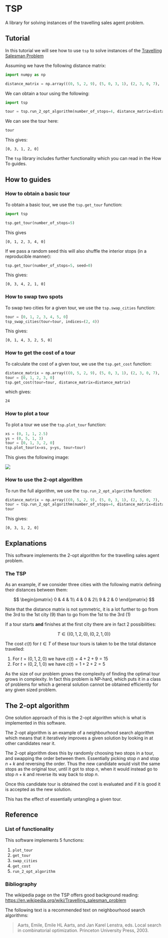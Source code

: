 # TSP

A library for solving instances of the travelling sales agent problem.

## Tutorial

In this tutorial we will see how to use `tsp` to solve instances of the
[Travelling Salesman Problem](https://en.wikipedia.org/wiki/Travelling_salesman_problem)

Assuming we have the following distance matrix:

```python
import numpy as np

distance_matrix = np.array(((0, 5, 2, 9), (5, 0, 3, 1), (2, 3, 0, 7), (9, 1, 7, 0)))
```

We can obtain a tour using the following:

```python
import tsp

tour = tsp.run_2_opt_algorithm(number_of_stops=4, distance_matrix=distance_matrix, iterations=1000, seed=0)
```

We can see the tour here:

```python
tour
```

This gives:

```
[0, 3, 1, 2, 0]
```

The `tsp` library includes further functionality which you can read in the
How To guides.

## How to guides

### How to obtain a basic tour

To obtain a basic tour, we use the `tsp.get_tour` function:

```python
import tsp

tsp.get_tour(number_of_stops=5)
```

This gives

```
[0, 1, 2, 3, 4, 0]
```

If we pass a random seed this will also shuffle the interior stops (in a
reproducible manner):

```python
tsp.get_tour(number_of_stops=5, seed=0)
```

This gives:

```
[0, 3, 4, 2, 1, 0]
```

### How to swap two spots

To swap two cities for a given tour, we use the `tsp.swap_cities` function:

```python
tour = [0, 1, 2, 3, 4, 5, 0]
tsp_swap_cities(tour=tour, indices=(2, 4))
```

This gives:

```
[0, 1, 4, 3, 2, 5, 0]
```

### How to get the cost of a tour

To calculate the cost of a given tour, we use the `tsp.get_cost` function:

```python
distance_matrix = np.array(((0, 5, 2, 9), (5, 0, 3, 1), (2, 3, 0, 7), (9, 1, 7, 0)))
tour = [0, 1, 2, 3, 0]
tsp.get_cost(tour=tour, distance_matrix=distance_matrix)
```

which gives:

```
24
```

### How to plot a tour

To plot a tour we use the `tsp.plot_tour` function:

```python
xs = (0, 1, 1, 2.5)
ys = (0, 5, 1, 3)
tour = [0, 1, 3, 2, 0]
tsp.plot_tour(x=xs, y=ys, tour=tour)
```

This gives the following image:

![](./how-to.svg)

### How to use the 2-opt algorithm

To run the full algorithm, we use the
`tsp.run_2_opt_algorithm` function:

```python
distance_matrix = np.array(((0, 5, 2, 9), (5, 0, 3, 1), (2, 3, 0, 7), (9, 1, 7, 0)))
tour = tsp.run_2_opt_algorithm(number_of_stops=4, distance_matrix=distance_matrix, iterations=1000, seed=0)
tour
```

This gives:

```
[0, 3, 1, 2, 0]
```

## Explanations

This software implements the 2-opt algorithm for the travelling sales agent
problem.

### The TSP

As an example, if we consider three cities with the following matrix
defining their distances between them:

$$
    \begin{pmatrix}
        0 & 4 & 1\\
        4 & 0 & 2\\
        9 & 2 & 0
    \end{pmatrix}
$$

Note that the distance matrix is not symmetric, it is a lot further to go
from the 3rd to the 1st city (9) than to go from the 1st to the 3rd (1)

If a tour starts **and** finishes at the first city there are in fact 2
possibilities:

$$T \in \{(0, 1, 2, 0), (0, 2, 1, 0)\}$$

The cost $c(t)$ for $t\in T$ of these tour tours is taken to be the total
distance travelled:

1. For $t=(0, 1, 2, 0)$ we have $c(t)=4 + 2 + 9=15$
2. For $t=(0, 2, 1, 0)$ we have $c(t)=1 + 2 + 2=5$

As the size of our problem grows the complexity of finding the optimal tour
grows in complexity. In fact this problem is NP-hard, which puts it in a
class of problems for which a general solution cannot be obtained
efficiently for any given sized problem.

## The 2-opt algorithm

One solution approach of this is the 2-opt algorithm which is what is
implemented in this software.

The 2-opt algorithm is an example of a neighbourhood search algorithm which
means that it iteratively improves a given solution by looking in
at other candidates near it.

The 2-opt algorithm does this by randomly choosing two stops in a tour, and
swapping the order between them. Essentially picking stop $n$ and stop $n +
k$ and reversing the order. Thus the new candidate would visit the same
stops as the original tour, until it got to stop $n$, when it would instead
go to stop $n + k$ and reverse its way back to stop $n$.

Once this candidate tour is obtained the cost is evaluated and if it is good
it is accepted as the new solution.

This has the effect of essentially untangling a given tour.

## Reference

### List of functionality

This software implements 5 functions:

1. `plot_tour`
2. `get_tour`
3. `swap_cities`
4. `get_cost`
5. `run_2_opt_algorithm`

### Bibliography

The wikipedia page on the TSP offers good background reading:
https://en.wikipedia.org/wiki/Travelling_salesman_problem

The following text is a recommended text on neighbourhood search algorithms:

> Aarts, Emile, Emile HL Aarts, and Jan Karel Lenstra, eds. Local search in
> combinatorial optimization. Princeton University Press, 2003.
